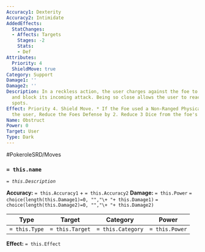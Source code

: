 ```yaml
---
Accuracy1: Dexterity
Accuracy2: Intimidate
AddedEffects:
  StatChanges:
  - Affects: Targets
    Stages: -2
    Stats:
    - Def
Attributes:
  Priority: 4
  ShieldMove: true
Category: Support
Damage1: ''
Damage2: ''
Description: In a reckless action, the user charges against the foe to stop its momentum
  and block its incoming attack. Being so close allows the user to reach for weak
  spots.
Effect: Priority 4. Shield Move. * If the Foe used a Non-Ranged Physical Move against
  the user, Reduce the Foes Defense by 2. Reduce 3 Dice from the foe's Damage Pool.
Name: Obstruct
Power: 0
Target: User
Type: Dark
---
```


#PokeroleSRD/Moves

### `= this.name`
*`= this.Description`*

**Accuracy:** `= this.Accuracy1` + `= this.Accuracy2`
**Damage:** `= this.Power` `= choice(length(this.Damage1)=0, "","\+ "+ this.Damage1)` `= choice(length(this.Damage2)=0, "","\+ "+ this.Damage2)`

| Type          | Target          | Category          | Power          |
| ------------- | --------------- | ----------------  | -------------- |
| `= this.Type` | `= this.Target` | `= this.Category` | `= this.Power` | 

**Effect:** `= this.Effect`